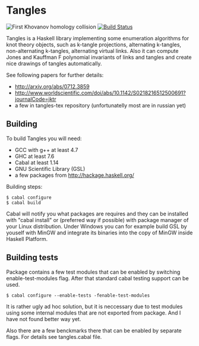 Tangles
=======

![First Khovanov homology collision](https://mishun.github.io/img/kh-collision-9.png)
[![Build Status](https://travis-ci.org/mishun/tangles.svg?branch=master)](https://travis-ci.org/mishun/tangles)

Tangles is a Haskell library implementing some enumeration algorithms for knot theory objects,
such as k-tangle projections, alternating k-tangles, non-alternating k-tangles, alternating
virtual links. Also it can compute Jones and Kauffman F polynomial invariants of links and
tangles and create nice drawings of tangles automatically.

See following papers for further details:
  - http://arxiv.org/abs/0712.3859
  - http://www.worldscientific.com/doi/abs/10.1142/S0218216512500691?journalCode=jktr
  - a few in tangles-tex repository (unfortunatelly most are in russian yet)


Building
--------

To build Tangles you will need:

  - GCC with g++ at least 4.7
  - GHC at least 7.6
  - Cabal at least 1.14
  - GNU Scientific Library (GSL)
  - a few packages from http://hackage.haskell.org/

Building steps:

    $ cabal configure
    $ cabal build

Cabal will notify you what packages are requires and they can be installed with "cabal install" or
(preferred way if possible) with package manager of your Linux distribution. Under Windows you can
for example build GSL by youself with MinGW and integrate its binaries into the copy of MinGW inside
Haskell Platform.


Building tests
--------------

Package contains a few test modules that can be enabled by switching enable-test-modules flag. After
that standard cabal testing support can be used.

    $ cabal configure --enable-tests -fenable-test-modules

It is rather ugly ad hoc solution, but it is neccessary due to test modules using some internal modules
that are not exported from package. And I have not found better way yet.

Also there are a few benckmarks there that can be enabled by separate flags. For details see
tangles.cabal file.
